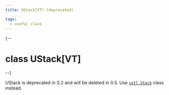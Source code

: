 ```yaml
---
title: UStack[VT] (deprecated)

tags:
  - useful class
---
```


{--
# class UStack[VT]
--}

UStack is deprecated in 0.2 and will be deleted in 0.5. Use [`ustl.Stack`](../uSTL/stack.md) class instead.
